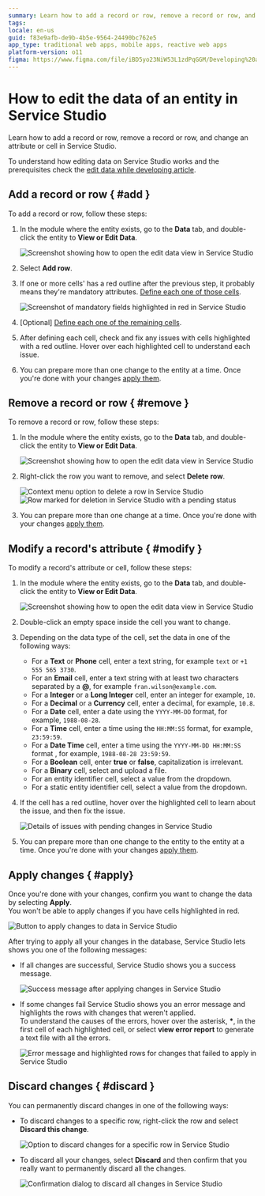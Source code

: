 ```yaml
---
summary: Learn how to add a record or row, remove a record or row, and change an attribute or cell in Service Studio.
tags: 
locale: en-us
guid: f83e9afb-de9b-4b5e-9564-24490bc762e5
app_type: traditional web apps, mobile apps, reactive web apps
platform-version: o11
figma: https://www.figma.com/file/iBD5yo23NiW53L1zdPqGGM/Developing%20an%20Application?node-id=668:425
---
```


# How to edit the data of an entity in Service Studio

Learn how to add a record or row, remove a record or row, and change an attribute or cell in Service Studio.

To understand how editing data on Service Studio works and the prerequisites check the [edit data while developing article](intro.md).

## Add a record or row { #add }

To add a record or row, follow these steps:

1. In the module where the entity exists, go to the **Data** tab, and double-click the entity to **View or Edit Data**.

    ![Screenshot showing how to open the edit data view in Service Studio](images/open-edit-data-ss.png "Open Edit Data in Service Studio")

1. Select **Add row**.

1. If one or more cells' has a red outline after the previous step, it probably means they're mandatory attributes. [Define each one of those cells](#modify).

    ![Screenshot of mandatory fields highlighted in red in Service Studio](images/mandatory-fields-ss.png "Mandatory Fields Highlighted")

1. [Optional] [Define each one of the remaining cells](#modify).

1. After defining each cell, check and fix any issues with cells highlighted with a red outline. Hover over each highlighted cell to understand each issue.

1. You can prepare more than one change to the entity at a time. Once you're done with your changes [apply them](#apply).

## Remove a record or row { #remove }

To remove a record or row, follow these steps:

1. In the module where the entity exists, go to the **Data** tab, and double-click the entity to **View or Edit Data**.

    ![Screenshot showing how to open the edit data view in Service Studio](images/open-edit-data-ss.png "Open Edit Data in Service Studio")

1. Right-click the row you want to remove, and select **Delete row**.

    ![Context menu option to delete a row in Service Studio](images/delete-row-ss.png "Delete a Row")
    ![Row marked for deletion in Service Studio with a pending status](images/pending-delete-row-ss.png "Pending Deletion of a Row")

1. You can prepare more than one change at a time. Once you're done with your changes [apply them](#apply).

## Modify a record's attribute { #modify }

To modify a record's attribute or cell, follow these steps:

1. In the module where the entity exists, go to the **Data** tab, and double-click the entity to **View or Edit Data**.

    ![Screenshot showing how to open the edit data view in Service Studio](images/open-edit-data-ss.png "Open Edit Data in Service Studio")

1. Double-click an empty space inside the cell you want to change.

1. Depending on the data type of the cell, set the data in one of the following ways:

    * For a **Text** or **Phone** cell, enter a text string, for example `text` or `+1 555 565 3730`.
    * For an **Email** cell, enter a text string with at least two characters separated by a **@**, for example `fran.wilson@example.com`.
    * For a **Integer** or a **Long Integer** cell, enter an integer for example, `10`.
    * For a **Decimal** or a **Currency** cell, enter a decimal, for example, `10.8`.
    * For a **Date** cell, enter a date using the `YYYY-MM-DD` format, for example, `1988-08-28`.
    * For a **Time** cell, enter a time using the `HH:MM:SS` format, for example, `23:59:59`.
    * For a **Date Time** cell, enter a time using the `YYYY-MM-DD HH:MM:SS` format , for example, `1988-08-28 23:59:59`.
    * For a **Boolean** cell, enter **true** or **false**, capitalization is irrelevant.
    * For a **Binary** cell, select and upload a file.
    * For an entity identifier cell, select a value from the dropdown.
    * For a static entity identifier cell, select a value from the dropdown.

1. If the cell has a red outline, hover over the highlighted cell to learn about the issue, and then fix the issue.

    ![Details of issues with pending changes in Service Studio](images/pedning-changes-validation-ss.png "Pending Changes Validation")

1. You can prepare more than one change to the entity to the entity at a time. Once you're done with your changes [apply them](#apply).

## Apply changes { #apply}

Once you're done with your changes, confirm you want to change the data by selecting **Apply**.<br/>
You won't be able to apply changes if you have cells highlighted in red.

![Button to apply changes to data in Service Studio](images/apply-changes-ss.png "Apply Changes in Service Studio")

After trying to apply all your changes in the database, Service Studio lets shows you one of the following messages:

* If all changes are successful, Service Studio shows you a success message.

    ![Success message after applying changes in Service Studio](images/changes-successfully-ss.png "Changes Applied Successfully")

* If some changes fail Service Studio shows you an error message and highlights the rows with changes that weren't applied.<br/> To understand the causes of the errors, hover over the asterisk, **\***, in the first cell of each highlighted cell, or select **view error report** to generate a text file with all the errors.

    ![Error message and highlighted rows for changes that failed to apply in Service Studio](images/changes-failed-ss.png "Changes Failed to be Applied")

## Discard changes { #discard }

You can permanently discard changes in one of the following ways:

* To discard changes to a specific row, right-click the row and select **Discard this change**.

    ![Option to discard changes for a specific row in Service Studio](images/discard-row-changes-ss.png "Discard Changes for a Row")

* To discard all your changes, select **Discard** and then confirm that you really want to permanently discard all the changes.

    ![Confirmation dialog to discard all changes in Service Studio](images/confirm-discard-changes-ss.png "Confirm Discard Changes")

